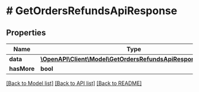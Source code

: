 # # GetOrdersRefundsApiResponse

## Properties

Name | Type | Description | Notes
------------ | ------------- | ------------- | -------------
**data** | [**\OpenAPI\Client\Model\GetOrdersRefundsApiResponseRefund[]**](GetOrdersRefundsApiResponseRefund.md) |  |
**hasMore** | **bool** |  |

[[Back to Model list]](../../README.md#models) [[Back to API list]](../../README.md#endpoints) [[Back to README]](../../README.md)
